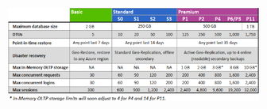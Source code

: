 ![Warstwy usług i poziomy wydajności](./media/sql-database-service-tiers-table/sql-database-service-tiers-table.png)



<!--HONumber=Jun16_HO2-->


